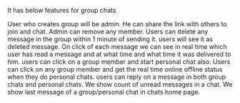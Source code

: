 It has below features for group chats

User who creates group will be admin. He can share the link with others to join and chat.
Admin can remove any member.
Users can delete any message in the group within 1 minute of sending it. users will see it as deleted message.
On click of each message we can see in real time which user has read a message and at what time and what time it was delivered to him.
users can click on a group member and start personal chat also.
Users can click on any group member and get the real time online offline status when they do personal chats.
users can reply on a message in both group chats and personal chats.
We show count of unread messages in a chat.
We show last message of a group/personal chat in chats home page.
